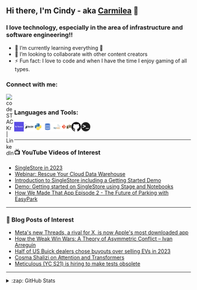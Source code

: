 
## Hi there, I'm Cindy - aka [Carmilea][website] 👋


### I love technology, especially in the area of infrastructure and software engineering!!

- 🌱 I’m currently learning everything 🤣
- 👯 I’m looking to collaborate with other content creators
- ⚡ Fun fact: I love to code and when I have the time I enjoy gaming of all types.


### Connect with me:

[<img align="left" alt="codeSTACKr | LinkedIn" width="22px" src="https://cdn.jsdelivr.net/npm/simple-icons@v3/icons/linkedin.svg" />][linkedin]

<br />

### Languages and Tools:

<!--
<img align="left" alt="HTML5" width="26px" src="https://raw.githubusercontent.com/github/explore/80688e429a7d4ef2fca1e82350fe8e3517d3494d/topics/html/html.png" />
<img align="left" alt="CSS3" width="26px" src="https://raw.githubusercontent.com/github/explore/80688e429a7d4ef2fca1e82350fe8e3517d3494d/topics/css/css.png" />
<img align="left" alt="Sass" width="26px" src="https://raw.githubusercontent.com/github/explore/80688e429a7d4ef2fca1e82350fe8e3517d3494d/topics/sass/sass.png" />
<img align="left" alt="JavaScript" width="26px" src="https://raw.githubusercontent.com/github/explore/80688e429a7d4ef2fca1e82350fe8e3517d3494d/topics/javascript/javascript.png" />
<img align="left" alt="React" width="26px" src="https://raw.githubusercontent.com/github/explore/80688e429a7d4ef2fca1e82350fe8e3517d3494d/topics/react/react.png" />
<img align="left" alt="GraphQL" width="26px" src="https://raw.githubusercontent.com/github/explore/80688e429a7d4ef2fca1e82350fe8e3517d3494d/topics/graphql/graphql.png" />
<img align="left" alt="Node.js" width="26px" src="https://raw.githubusercontent.com/github/explore/80688e429a7d4ef2fca1e82350fe8e3517d3494d/topics/nodejs/nodejs.png" />
-->
<img align="left" alt="SQL" width="26px" src="https://raw.githubusercontent.com/github/explore/80688e429a7d4ef2fca1e82350fe8e3517d3494d/topics/terraform/terraform.png" />
<img align="left" alt="SQL" width="26px" src="https://raw.githubusercontent.com/github/explore/80688e429a7d4ef2fca1e82350fe8e3517d3494d/topics/bash/bash.png" />
<img align="left" alt="SQL" width="26px" src="https://raw.githubusercontent.com/github/explore/80688e429a7d4ef2fca1e82350fe8e3517d3494d/topics/python/python.png" />
<img align="left" alt="SQL" width="26px" src="https://raw.githubusercontent.com/github/explore/80688e429a7d4ef2fca1e82350fe8e3517d3494d/topics/sql/sql.png" />
<img align="left" alt="MySQL" width="26px" src="https://raw.githubusercontent.com/github/explore/80688e429a7d4ef2fca1e82350fe8e3517d3494d/topics/mysql/mysql.png" />
<img align="left" alt="Git" width="26px" src="https://raw.githubusercontent.com/github/explore/80688e429a7d4ef2fca1e82350fe8e3517d3494d/topics/git/git.png" />
<img align="left" alt="GitHub" width="26px" src="https://raw.githubusercontent.com/github/explore/78df643247d429f6cc873026c0622819ad797942/topics/github/github.png" />
<img align="left" alt="Terminal" width="26px" src="https://raw.githubusercontent.com/github/explore/80688e429a7d4ef2fca1e82350fe8e3517d3494d/topics/terminal/terminal.png" />

<br />
<br />

---

### 📺  YouTube Videos of Interest

<!-- YOUTUBE:START -->
- [SingleStore in 2023](https://www.youtube.com/watch?v=ba5CcHAF-d8)
- [Webinar: Rescue Your Cloud Data Warehouse](https://www.youtube.com/watch?v=1eIVcgZA91Y)
- [Introduction to SingleStore including a Getting Started Demo](https://www.youtube.com/watch?v=1R3sl9hcpLA)
- [Demo: Getting started on SingleStore using Stage and Notebooks](https://www.youtube.com/watch?v=eLiPRcShbjg)
- [How We Made That App Episode 2 - The Future of Parking with EasyPark](https://www.youtube.com/watch?v=PG96Ce3oALM)
<!-- YOUTUBE:END -->


---

### 📕  Blog Posts of Interest

<!-- BLOG-POST-LIST:START -->
- [Meta&#39;s new Threads, a rival for X, is now Apple&#39;s most downloaded app](https://www.businessinsider.com/threads-a-rival-for-x-now-apple-most-downloaded-app-2023-12)
- [How the Weak Win Wars: A Theory of Asymmetric Conflict – Ivan Arreguín](https://web.archive.org/web/20210827053020id_/https://watermark.silverchair.com/016228801753212868.pdf?token=AQECAHi208BE49Ooan9kkhW_Ercy7Dm3ZL_9Cf3qfKAc485ysgAAAtAwggLMBgkqhkiG9w0BBwagggK9MIICuQIBADCCArIGCSqGSIb3DQEHATAeBglghkgBZQMEAS4wEQQMsFx_L4GNlU2N202gAgEQgIICg0JcfB_c0FpMcWGV1VmX2fx4NNs5ndOi5wzFx9l8AWBAd_KVbp5AuElpYXEUZSE8F28zUGJJ_pUhQ4dEjJfL8dH2EjaBPxsbstLCOyMPeXUuRQmDLLAPu5_cFf_NlscYvuanjGvnS3TpcYzjA6FHJaP9Y9OnjKkDpejzsEQeFy_aBOGujlgKU94alIeBgxrvxgXAFpLfHYsk3F4LNvKuWPw-AFvADltfKSnF77-4hJFj2oJOUsKSWIiLYmGnPRbP_kvawXfdyhg5W_Rt8KogNPKq4oLodfOokuGEoVdzLEmaX0FcOv_0Zz5LTrbWVG0NufNTglqp6XG3bG29XcXq-Zn5h4QzCudPhaj0_wps0WCgzM5SUjeGevsbRmLtkRHAY2xYrQDivd8RmF7cw3tucjBDxt8l-11KEEp9j5UANFhn5lQDObRsQcbaBGdNXO1SrYRwblxUFzSqgz160x05gFfdfipS1-xxbq2appUBYwS72GmFFROzKRToZy4MbNliSX-KCqXhJW6a6wz4RaL9z-38Xp0pIeYWn1pibF7vj6WF6eLSAU6u-95ufNY7o4aL83JJuhPJLeaowmfWnF4TsOaPNcYr6CfYgh0WAd-SK7gjoAxkZXWV9QpgOInzhgT9DNiD6CxK3UjJRQPxCyQrGUehvwRKmIwMbLrwViTGU60fJcCJxl-ZYbCsUAD8LqRnsDeMY40DE0h9pBQ-AlS5GEfwHmsKXiPgx04LEBz97wt-bEjL6RKBTrzGftTNlHPWpRXQ2QNGMVTtzSyUNUU-3Ci43zjcila8kT298HrAc8wGbX3gWzPMiEGBD8h4bCxToe8xLBH2NZ1jlsETYAsUqWJc9Ds)
- [Half of US Buick dealers chose buyouts over selling EVs in 2023](https://electrek.co/2023/12/20/half-of-us-buick-dealers-chose-buyouts-over-selling-evs-in-2023/)
- [Cosma Shalizi on Attention and Transformers](http://bactra.org/notebooks/nn-attention-and-transformers.html)
- [Meticulous &lpar;YC S21&rpar; is hiring to make tests obsolete](https://news.ycombinator.com/item?id=38756804)
<!-- BLOG-POST-LIST:END -->

---

<details>
  <summary>:zap: GitHub Stats</summary>
  <img align='left' alt='Carmilea's github stats' src='https://github-readme-stats.vercel.app/api?username=carmilea&show_icons=true&hide_border=true' />
</details>

[website]: https://memsql.com
[linkedin]: https://www.linkedin.com/in/cindy-parker






<!--### Hi there 👋

**carmilea/carmilea** is a ✨ _special_ ✨ repository because its `README.md` (this file) appears on your GitHub profile.

Here are some ideas to get you started:

- 🔭 I’m currently working on ...
- 🌱 I’m currently learning ...
- 👯 I’m looking to collaborate on ...
- 🤔 I’m looking for help with ...
- 💬 Ask me about ...
- 📫 How to reach me: ...
- 😄 Pronouns: ...
- ⚡ Fun fact: ...
-->
